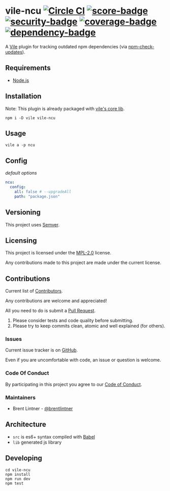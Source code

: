 # vile-ncu [![Circle CI](https://circleci.com/gh/forthright/vile-ncu.svg?style=shield&circle-token=d502ee777f304a41fbfec019f4cd8ee2652d6fa8)](https://circleci.com/gh/forthright/vile-ncu) [![score-badge](https://vile.io/api/v0/projects/vile-ncu/badges/score?token=USryyHar5xQs7cBjNUdZ)](https://vile.io/~brentlintner/vile-ncu) [![security-badge](https://vile.io/api/v0/projects/vile-ncu/badges/security?token=USryyHar5xQs7cBjNUdZ)](https://vile.io/~brentlintner/vile-ncu) [![coverage-badge](https://vile.io/api/v0/projects/vile-ncu/badges/coverage?token=USryyHar5xQs7cBjNUdZ)](https://vile.io/~brentlintner/vile-ncu) [![dependency-badge](https://vile.io/api/v0/projects/vile-ncu/badges/dependency?token=USryyHar5xQs7cBjNUdZ)](https://vile.io/~brentlintner/vile-ncu)

A [Vile](https://vile.io) plugin for tracking outdated npm dependencies (via [npm-check-updates](https://github.com/tjunnone/npm-check-updates)).

## Requirements

- [Node.js](http://nodejs.org)

## Installation

Note: This plugin is already packaged with [vile's core lib](https://github.com/forthright/vile).

    npm i -D vile vile-ncu

## Usage

    vile a -p ncu

## Config

*default options*

```yaml
ncu:
  config:
    all: false # --upgradeAll
    path: "package.json"
```

## Versioning

This project uses [Semver](http://semver.org).

## Licensing

This project is licensed under the [MPL-2.0](LICENSE) license.

Any contributions made to this project are made under the current license.

## Contributions

Current list of [Contributors](https://github.com/forthright/vile-ncu/graphs/contributors).

Any contributions are welcome and appreciated!

All you need to do is submit a [Pull Request](https://github.com/forthright/vile-ncu/pulls).

1. Please consider tests and code quality before submitting.
2. Please try to keep commits clean, atomic and well explained (for others).

### Issues

Current issue tracker is on [GitHub](https://github.com/forthright/vile-ncu/issues).

Even if you are uncomfortable with code, an issue or question is welcome.

### Code Of Conduct

By participating in this project you agree to our [Code of Conduct](CODE_OF_CONDUCT.md).

### Maintainers

- Brent Lintner - [@brentlintner](http://github.com/brentlintner)

## Architecture

- `src` is es6+ syntax compiled with [Babel](https://babeljs.io)
- `lib` generated js library

## Developing

    cd vile-ncu
    npm install
    npm run dev
    npm test
